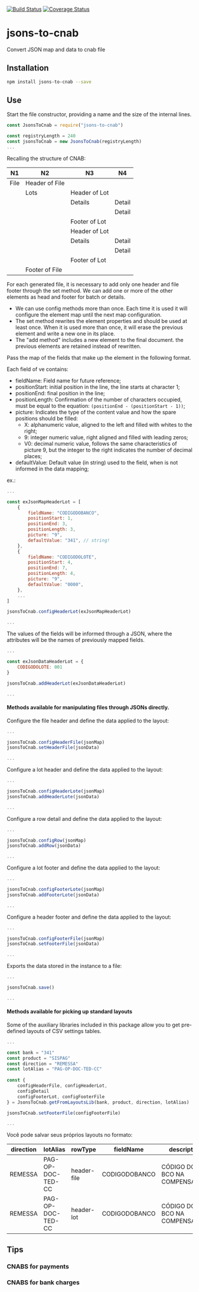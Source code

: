 [![Build Status](https://travis-ci.org/jessicamrbr/jsons-to-cnab.svg?branch=master)](https://travis-ci.org/jessicamrbr/jsons-to-cnab)
[![Coverage Status](https://coveralls.io/repos/github/jessicamrbr/jsons-to-cnab/badge.svg)](https://coveralls.io/github/jessicamrbr/jsons-to-cnab)

# jsons-to-cnab
Convert JSON map and data to cnab file 

## Installation

```sh
npm install jsons-to-cnab --save
```

## Use

Start the file constructor, providing a name and the size of the internal lines.

``` JavaScript
const JsonsToCnab = require("jsons-to-cnab")

const registryLength = 240
const jsonsToCnab = new JsonsToCnab(registryLength)
...
```

Recalling the structure of CNAB:

| N1      | N2             | N3             | N4      |
| ------- | -------------- | -------------- | ------- |
| File    | Header of File |                |         |
|         | Lots           | Header of Lot  |         |
|         |                | Details        | Detail  |
|         |                |                | Detail  |
|         |                | Footer of Lot  |         |
|         |                | Header of Lot  |         |
|         |                | Details        | Detail  |
|         |                |                | Detail  |
|         |                | Footer of Lot  |         |
|         | Footer of File |                |         |

For each generated file, it is necessary to add only one header and file footer through the set method. We can add one or more of the other elements as head and footer for batch or details.

- We can use config methods more than once. Each time it is used it will configure the element map until the next map configuration.
- The set method rewrites the element properties and should be used at least once. When it is used more than once, it will erase the previous element and write a new one in its place.
- The "add method" includes a new element to the final document. the previous elements are retained instead of rewritten.

Pass the map of the fields that make up the element in the following format.

Each field of ve contains:
- fieldName: Field name for future reference;
- positionStart: initial position in the line, the line starts at character 1;
- positionEnd: final position in the line;
- positionLength: Confirmation of the number of characters occupied, must be equal to the equation: ```(positionEnd - (positionStart - 1))```;
- picture: Indicates the type of the content value and how the spare positions should be filled:
  - X: alphanumeric value, aligned to the left and filled with whites to the right;
  - 9: integer numeric value, right aligned and filled with leading zeros;
  - V0: decimal numeric value, follows the same characteristics of picture 9, but the integer to the right indicates the number of decimal places;
- defaultValue: Default value (in string) used to the field, when is not informed in the data mapping;

ex.:

``` JavaScript
...

const exJsonMapHeaderLot = [
    {
        fieldName: "CODIGODOBANCO", 
        positionStart: 1,
        positionEnd: 3,
        positionLength: 3,
        picture: "9",
        defaultValue: "341", // string!
    },
    {
        fieldName: "CODIGODOLOTE", 
        positionStart: 4,
        positionEnd: 7,
        positionLength: 4,
        picture: "9",
        defaultValue: "0000",
    },
    ...
]

jsonsToCnab.configHeaderLot(exJsonMapHeaderLot)

...
```

The values of the fields will be informed through a JSON, where the attributes will be the names of previously mapped fields.

``` JavaScript
...

const exJsonDataHeaderLot = {
    CODIGODOLOTE: 001
}

jsonsToCnab.addHeaderLot(exJsonDataHeaderLot)

...
```

#### Methods available for manipulating files through JSONs directly.

Configure the file header and define the data applied to the layout:

``` JavaScript
...

jsonsToCnab.configHeaderFile(jsonMap)
jsonsToCnab.setHeaderFile(jsonData)

...
```

Configure a lot header and define the data applied to the layout:

``` JavaScript
...

jsonsToCnab.configHeaderLote(jsonMap)
jsonsToCnab.addHeaderLote(jsonData)

...
```

Configure a row detail and define the data applied to the layout:

``` JavaScript
...

jsonsToCnab.configRow(jsonMap)
jsonsToCnab.addRow(jsonData)

...
```

Configure a lot footer and define the data applied to the layout:

``` JavaScript
...

jsonsToCnab.configFooterLote(jsonMap)
jsonsToCnab.addFooterLote(jsonData)

...
```

Configure a header footer and define the data applied to the layout:

``` JavaScript
...

jsonsToCnab.configFooterFile(jsonMap)
jsonsToCnab.setFooterFile(jsonData)

...
```

Exports the data stored in the instance to a file:

``` JavaScript
...

jsonsToCnab.save()

...
```

#### Methods available for picking up standard layouts

Some of the auxiliary libraries included in this package allow you to get pre-defined layouts of CSV settings tables.


``` JavaScript
...

const bank = "341"
const product = "SISPAG"
const direction = "REMESSA" 
const lotAlias = "PAG-OP-DOC-TED-CC"
        
const {
    configHeaderFile, configHeaderLot, 
    configDetail
    configFooterLot, configFooterFile
} = JsonsToCnab.getFromLayoutsLib(bank, product, direction, lotAlias)

jsonsToCnab.setFooterFile(configFooterFile)

...
```


Você pode salvar seus próprios layouts no formato:

| direction | lotAlias          | rowType       | fieldName     | descripton                   | positionStart  | positionEnd  | positionLength  | picture | defaultValue  |  
| --------- | ----------------- | ------------- | ------------- | ---------------------------- | -------------- | ------------ | --------------- | ------- | ------------- |
| REMESSA   | PAG-OP-DOC-TED-CC | header-file   | CODIGODOBANCO | CÓDIGO DO BCO NA COMPENSAÇÃO | 1              | 3            | 3               | 9       | 341           |
| REMESSA   | PAG-OP-DOC-TED-CC | header-lot    | CODIGODOBANCO | CÓDIGO DO BCO NA COMPENSAÇÃO | 1              | 3            | 3               | 9       | 341           |

## Tips

### CNABS for payments


### CNABS for bank charges

